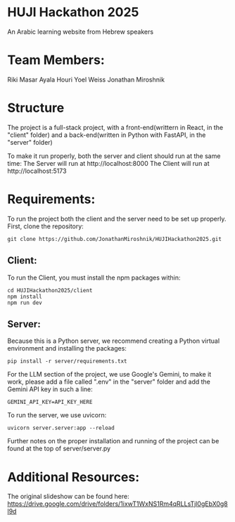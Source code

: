 # HUJI Hackathon 2025
An Arabic learning website from Hebrew speakers

# Team Members:
Riki Masar
Ayala Houri
Yoel Weiss
Jonathan Miroshnik

# Structure
The project is a full-stack project, with a front-end(writtern in React, in the "client" folder) 
and a back-end(written in Python with FastAPI, in the "server" folder)

To make it run properly, both the server and client should run at the same time:
The Server will run at http://localhost:8000
The Client will run at http://localhost:5173

# Requirements:
To run the project both the client and the server need to be set up properly.
First, clone the repository:
```
git clone https://github.com/JonathanMiroshnik/HUJIHackathon2025.git
```

## Client:
To run the Client, you must install the npm packages within:
```
cd HUJIHackathon2025/client
npm install
npm run dev
```

## Server:
Because this is a Python server, we recommend creating a Python virtual environment and installing the packages:
```
pip install -r server/requirements.txt
```

For the LLM section of the project, we use Google's Gemini, to make it work, please add a file called ".env" in the "server" folder and add the Gemini API key in such a line:
```
GEMINI_API_KEY=API_KEY_HERE
```

To run the server, we use uvicorn:
```
uvicorn server.server:app --reload
```

Further notes on the proper installation and running of the project can be found at the top of server/server.py

# Additional Resources:
The original slideshow can be found here:
https://drive.google.com/drive/folders/1ixwT1WxNS1Rm4qRLLsTjl0gEbX0g8l9d